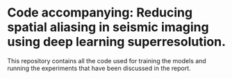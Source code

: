 # Code accompanying: Reducing spatial aliasing in seismic imaging using deep learning superresolution.

This repository contains all the code used for training the models and running the experiments that have been discussed in the report.
